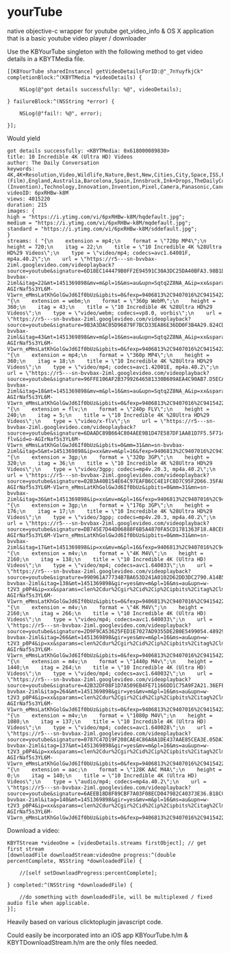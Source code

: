 # yourTube
native objective-c wrapper for youtube get_video_info & OS X application that is a basic youtube video player / downloader

Use the KBYourTube singleton with the following method to get video details in a KBYTMedia file.

    [[KBYourTube sharedInstance] getVideoDetailsForID:@"_7nYuyfkjCk" completionBlock:^(KBYTMedia *videoDetails) {
    
        NSLog(@"got details successfully: %@", videoDetails);
    
    } failureBlock:^(NSString *error) {

        NSLog(@"fail!: %@", error);

    }];
    
Would yield
    
    got details successfully: <KBYTMedia: 0x618000089830>
	title: 10 Incredible 4K (Ultra HD) Videos
	author: The Daily Conversation
	keywords: 4K,4K+Resolution,Video,Wildlife,Nature,Best,New,Cities,City,Space,ISS,Photography,Resolution,HD,High+Definition,Quality,Film+(Film),England,Australia,Barcelona,Spain,Innsbruck,Ink+Drops,TheDailyConversation,720p,1080p,Videos,TV,Television,Display,Digital,Movie,Ultra+High+Definition+Television,Cinematography+(Invention),Technology,Innovation,Invention,Pixel,Camera,Panasonic,Canon,Filming,Animals,Tiger,Insects,Buildings,Timelapse,Universe,Amazing,Wow,Clear,Beautiful,Cool
	videoID: 6pxRHBw-k8M
	views: 4015220
	duration: 215
	images: {
    high = "https://i.ytimg.com/vi/6pxRHBw-k8M/hqdefault.jpg";
    medium = "https://i.ytimg.com/vi/6pxRHBw-k8M/mqdefault.jpg";
    standard = "https://i.ytimg.com/vi/6pxRHBw-k8M/sddefault.jpg";
    }
	streams: ( "{\n    extension = mp4;\n    format = \"720p MP4\";\n    height = 720;\n    itag = 22;\n    title = \"10 Incredible 4K %28Ultra HD%29 Videos\";\n    type = \"video/mp4; codecs=avc1.64001F, mp4a.40.2\";\n    url = \"https://r5---sn-bvvbax-2iml.googlevideo.com/videoplayback?source=youtube&signature=6D18EC144479B0FF2E94591C30A3DC25DA40BFA3.98B1D5D46514F498A15C0971B3F3F312ADE55FA3&nh=EAI&requiressl=yes&mime=video%2Fmp4&mm=31&mn=sn-bvvbax-2iml&itag=22&mt=1451369898&mv=m&pl=16&ms=au&upn=Sqtq2Z8NA_A&ip=xx&sparams=dur%2Cid%2Cip%2Cipbits%2Citag%2Clmt%2Cmime%2Cmm%2Cmn%2Cms%2Cmv%2Cnh%2Cpl%2Cratebypass%2Crequiressl%2Csource%2Cupn%2Cexpire&ratebypass=yes&sver=3&id=o-AGIrNaf5s3YL6M-V1wrn_eMmsLatKhGolGwJd6If0bUz&ipbits=0&fexp=9406813%2C9407016%2C9415422%2C9416126%2C9418404%2C9420452%2C9422596%2C9423662%2C9424205%2C9425382%2C9425742%2C9425965&lmt=1449732938738301&key=yt6&expire=1451391540&dur=214.343\";\n}",
    "{\n    extension = webm;\n    format = \"360p WebM\";\n    height = 360;\n    itag = 43;\n    title = \"10 Incredible 4K %28Ultra HD%29 Videos\";\n    type = \"video/webm; codecs=vp8.0, vorbis\";\n    url = \"https://r5---sn-bvvbax-2iml.googlevideo.com/videoplayback?source=youtube&signature=9B3A3DAC05D96879F7BCD33EA86E36DD0F3B4A29.824CD6ECDFFF1C06FCC9F6FF6FE0884F9058F3C3&nh=EAI&requiressl=yes&mime=video%2Fwebm&mm=31&mn=sn-bvvbax-2iml&itag=43&mt=1451369898&mv=m&pl=16&ms=au&upn=Sqtq2Z8NA_A&ip=xx&sparams=dur%2Cid%2Cip%2Cipbits%2Citag%2Clmt%2Cmime%2Cmm%2Cmn%2Cms%2Cmv%2Cnh%2Cpl%2Cratebypass%2Crequiressl%2Csource%2Cupn%2Cexpire&ratebypass=yes&sver=3&id=o-AGIrNaf5s3YL6M-V1wrn_eMmsLatKhGolGwJd6If0bUz&ipbits=0&fexp=9406813%2C9407016%2C9415422%2C9416126%2C9418404%2C9420452%2C9422596%2C9423662%2C9424205%2C9425382%2C9425742%2C9425965&lmt=1405835299200982&key=yt6&expire=1451391540&dur=0.000\";\n}",
    "{\n    extension = mp4;\n    format = \"360p MP4\";\n    height = 360;\n    itag = 18;\n    title = \"10 Incredible 4K %28Ultra HD%29 Videos\";\n    type = \"video/mp4; codecs=avc1.42001E, mp4a.40.2\";\n    url = \"https://r5---sn-bvvbax-2iml.googlevideo.com/videoplayback?source=youtube&signature=96FFE106AF2B37992646581330B609AEA4C90AB7.D5ECACAE283E3F24B0281AC511F7C8AE63A1E6F3&nh=EAI&requiressl=yes&mime=video%2Fmp4&mm=31&mn=sn-bvvbax-2iml&itag=18&mt=1451369898&mv=m&pl=16&ms=au&upn=Sqtq2Z8NA_A&ip=xx&sparams=dur%2Cid%2Cip%2Cipbits%2Citag%2Clmt%2Cmime%2Cmm%2Cmn%2Cms%2Cmv%2Cnh%2Cpl%2Cratebypass%2Crequiressl%2Csource%2Cupn%2Cexpire&ratebypass=yes&sver=3&id=o-AGIrNaf5s3YL6M-V1wrn_eMmsLatKhGolGwJd6If0bUz&ipbits=0&fexp=9406813%2C9407016%2C9415422%2C9416126%2C9418404%2C9420452%2C9422596%2C9423662%2C9424205%2C9425382%2C9425742%2C9425965&lmt=1449732801050779&key=yt6&expire=1451391540&dur=214.343\";\n}",
    "{\n    extension = flv;\n    format = \"240p FLV\";\n    height = 240;\n    itag = 5;\n    title = \"10 Incredible 4K %28Ultra HD%29 Videos\";\n    type = \"video/x-flv\";\n    url = \"https://r5---sn-bvvbax-2iml.googlevideo.com/videoplayback?source=youtube&signature=6DAADC89B664C804AEE9B1D47E587DF1AA81D7F5.5F71423279F96C520DD22633D83DE7DE4E819449&sparams=dur%2Cid%2Cip%2Cipbits%2Citag%2Clmt%2Cmime%2Cmm%2Cmn%2Cms%2Cmv%2Cnh%2Cpl%2Crequiressl%2Csource%2Cupn%2Cexpire&sver=3&nh=EAI&requiressl=yes&lmt=1405746379537348&mime=video%2Fx-flv&id=o-AGIrNaf5s3YL6M-V1wrn_eMmsLatKhGolGwJd6If0bUz&ipbits=0&mm=31&mn=sn-bvvbax-2iml&itag=5&mt=1451369898&ip=xx&mv=m&pl=16&fexp=9406813%2C9407016%2C9415422%2C9416126%2C9418404%2C9420452%2C9422596%2C9423662%2C9424205%2C9425382%2C9425742%2C9425965&ms=au&upn=Sqtq2Z8NA_A&key=yt6&expire=1451391540&dur=214.335\";\n}",
    "{\n    extension = 3gp;\n    format = \"320p 3GP\";\n    height = 320;\n    itag = 36;\n    title = \"10 Incredible 4K %28Ultra HD%29 Videos\";\n    type = \"video/3gpp; codecs=mp4v.20.3, mp4a.40.2\";\n    url = \"https://r5---sn-bvvbax-2iml.googlevideo.com/videoplayback?source=youtube&signature=02B3A40B154E64C97EAFB6CC4E1FC8D7C95F2D66.35FA87B1E068DC3C6DCF6A5D10918B8C36A0EFA3&sparams=dur%2Cid%2Cip%2Cipbits%2Citag%2Clmt%2Cmime%2Cmm%2Cmn%2Cms%2Cmv%2Cnh%2Cpl%2Crequiressl%2Csource%2Cupn%2Cexpire&sver=3&nh=EAI&requiressl=yes&lmt=1405746465621216&mime=video%2F3gpp&id=o-AGIrNaf5s3YL6M-V1wrn_eMmsLatKhGolGwJd6If0bUz&ipbits=0&mm=31&mn=sn-bvvbax-2iml&itag=36&mt=1451369898&ip=xx&mv=m&pl=16&fexp=9406813%2C9407016%2C9415422%2C9416126%2C9418404%2C9420452%2C9422596%2C9423662%2C9424205%2C9425382%2C9425742%2C9425965&ms=au&upn=Sqtq2Z8NA_A&key=yt6&expire=1451391540&dur=214.505\";\n}",
    "{\n    extension = 3gp;\n    format = \"176p 3GP\";\n    height = 176;\n    itag = 17;\n    title = \"10 Incredible 4K %28Ultra HD%29 Videos\";\n    type = \"video/3gpp; codecs=mp4v.20.3, mp4a.40.2\";\n    url = \"https://r5---sn-bvvbax-2iml.googlevideo.com/videoplayback?source=youtube&signature=DB745E7D44D06888F6B5A4870FA5CD1781363F18.A8CEF6B35E7E034A611F0D30F650BC2152385B21&sparams=dur%2Cid%2Cip%2Cipbits%2Citag%2Clmt%2Cmime%2Cmm%2Cmn%2Cms%2Cmv%2Cnh%2Cpl%2Crequiressl%2Csource%2Cupn%2Cexpire&sver=3&nh=EAI&requiressl=yes&lmt=1405746450305660&mime=video%2F3gpp&id=o-AGIrNaf5s3YL6M-V1wrn_eMmsLatKhGolGwJd6If0bUz&ipbits=0&mm=31&mn=sn-bvvbax-2iml&itag=17&mt=1451369898&ip=xx&mv=m&pl=16&fexp=9406813%2C9407016%2C9415422%2C9416126%2C9418404%2C9420452%2C9422596%2C9423662%2C9424205%2C9425382%2C9425742%2C9425965&ms=au&upn=Sqtq2Z8NA_A&key=yt6&expire=1451391540&dur=214.459\";\n}",
    "{\n    extension = m4v;\n    format = \"4K M4V\";\n    height = 2160;\n    itag = 138;\n    title = \"10 Incredible 4K (Ultra HD) Videos\";\n    type = \"video/mp4; codecs=avc1.640033\";\n    url = \"https://r5---sn-bvvbax-2iml.googlevideo.com/videoplayback?source=youtube&signature=990961A77734B7BA653D241A0102D62DD3DC2790.A14B5EB933CFF94E39EE0F57196D11497609BE73&nh=EAI&requiressl=yes&clen=349277986&mime=video%2Fmp4&mm=31&mn=sn-bvvbax-2iml&itag=138&mt=1451369898&gir=yes&mv=m&pl=16&ms=au&upn=w-t2V3_p0P4&ip=xx&sparams=clen%2Cdur%2Cgir%2Cid%2Cip%2Cipbits%2Citag%2Clmt%2Cmime%2Cmm%2Cmn%2Cms%2Cmv%2Cnh%2Cpl%2Crequiressl%2Csource%2Cupn%2Cexpire&sver=3&id=o-AGIrNaf5s3YL6M-V1wrn_eMmsLatKhGolGwJd6If0bUz&ipbits=0&fexp=9406813%2C9407016%2C9415422%2C9416126%2C9418404%2C9420452%2C9422596%2C9423662%2C9424205%2C9425382%2C9425742%2C9425965&lmt=1405747091792085&key=yt6&expire=1451391540&dur=214.280\";\n}",
    "{\n    extension = m4v;\n    format = \"4K M4V\";\n    height = 2160;\n    itag = 266;\n    title = \"10 Incredible 4K (Ultra HD) Videos\";\n    type = \"video/mp4; codecs=avc1.640033\";\n    url = \"https://r5---sn-bvvbax-2iml.googlevideo.com/videoplayback?source=youtube&signature=2D9F9CA53625FED1E7027AD9355DE2B0E5499054.4892913D12AEC66136D4AD78D7913C317758CAB0&nh=EAI&requiressl=yes&clen=312153054&mime=video%2Fmp4&mm=31&mn=sn-bvvbax-2iml&itag=266&mt=1451369898&gir=yes&mv=m&pl=16&ms=au&upn=w-t2V3_p0P4&ip=xx&sparams=clen%2Cdur%2Cgir%2Cid%2Cip%2Cipbits%2Citag%2Clmt%2Cmime%2Cmm%2Cmn%2Cms%2Cmv%2Cnh%2Cpl%2Crequiressl%2Csource%2Cupn%2Cexpire&sver=3&id=o-AGIrNaf5s3YL6M-V1wrn_eMmsLatKhGolGwJd6If0bUz&ipbits=0&fexp=9406813%2C9407016%2C9415422%2C9416126%2C9418404%2C9420452%2C9422596%2C9423662%2C9424205%2C9425382%2C9425742%2C9425965&lmt=1449733154041031&key=yt6&expire=1451391540&dur=214.280\";\n}",
    "{\n    extension = m4v;\n    format = \"1440p M4v\";\n    height = 1440;\n    itag = 264;\n    title = \"10 Incredible 4K (Ultra HD) Videos\";\n    type = \"video/mp4; codecs=avc1.640032\";\n    url = \"https://r5---sn-bvvbax-2iml.googlevideo.com/videoplayback?source=youtube&signature=42B32DF08F1D7A509EB4FE71166DD1C75A9F2A21.36EFE8293819E1F94E13BB36DBCE9BC38BDC1543&nh=EAI&requiressl=yes&clen=158364037&mime=video%2Fmp4&mm=31&mn=sn-bvvbax-2iml&itag=264&mt=1451369898&gir=yes&mv=m&pl=16&ms=au&upn=w-t2V3_p0P4&ip=xx&sparams=clen%2Cdur%2Cgir%2Cid%2Cip%2Cipbits%2Citag%2Clmt%2Cmime%2Cmm%2Cmn%2Cms%2Cmv%2Cnh%2Cpl%2Crequiressl%2Csource%2Cupn%2Cexpire&sver=3&id=o-AGIrNaf5s3YL6M-V1wrn_eMmsLatKhGolGwJd6If0bUz&ipbits=0&fexp=9406813%2C9407016%2C9415422%2C9416126%2C9418404%2C9420452%2C9422596%2C9423662%2C9424205%2C9425382%2C9425742%2C9425965&lmt=1449732976047368&key=yt6&expire=1451391540&dur=214.280\";\n}",
    "{\n    extension = m4v;\n    format = \"1080p M4V\";\n    height = 1080;\n    itag = 137;\n    title = \"10 Incredible 4K (Ultra HD) Videos\";\n    type = \"video/mp4; codecs=avc1.640028\";\n    url = \"https://r5---sn-bvvbax-2iml.googlevideo.com/videoplayback?source=youtube&signature=0787C47D19F208CAE4C86A8A1DE437AAE85CEA3E.05DA76A5C47C7FD704766C6BFF4118977D7CB124&nh=EAI&requiressl=yes&clen=66575441&mime=video%2Fmp4&mm=31&mn=sn-bvvbax-2iml&itag=137&mt=1451369898&gir=yes&mv=m&pl=16&ms=au&upn=w-t2V3_p0P4&ip=xx&sparams=clen%2Cdur%2Cgir%2Cid%2Cip%2Cipbits%2Citag%2Clmt%2Cmime%2Cmm%2Cmn%2Cms%2Cmv%2Cnh%2Cpl%2Crequiressl%2Csource%2Cupn%2Cexpire&sver=3&id=o-AGIrNaf5s3YL6M-V1wrn_eMmsLatKhGolGwJd6If0bUz&ipbits=0&fexp=9406813%2C9407016%2C9415422%2C9416126%2C9418404%2C9420452%2C9422596%2C9423662%2C9424205%2C9425382%2C9425742%2C9425965&lmt=1449732892030768&key=yt6&expire=1451391540&dur=214.280\";\n}",
    "{\n    extension = aac;\n    format = \"128K AAC M4A\";\n    height = 0;\n    itag = 140;\n    title = \"10 Incredible 4K (Ultra HD) Videos\";\n    type = \"audio/mp4; codecs=mp4a.40.2\";\n    url = \"https://r5---sn-bvvbax-2iml.googlevideo.com/videoplayback?source=youtube&signature=6AEEB18D8F89CBF7A03F08ECD047982C40373E36.B18CCB0BA17F7C3B7A49C1E7719030B490109AE9&nh=EAI&requiressl=yes&clen=3404889&mime=audio%2Fmp4&mm=31&mn=sn-bvvbax-2iml&itag=140&mt=1451369898&gir=yes&mv=m&pl=16&ms=au&upn=w-t2V3_p0P4&ip=xx&sparams=clen%2Cdur%2Cgir%2Cid%2Cip%2Cipbits%2Citag%2Clmt%2Cmime%2Cmm%2Cmn%2Cms%2Cmv%2Cnh%2Cpl%2Crequiressl%2Csource%2Cupn%2Cexpire&sver=3&id=o-AGIrNaf5s3YL6M-V1wrn_eMmsLatKhGolGwJd6If0bUz&ipbits=0&fexp=9406813%2C9407016%2C9415422%2C9416126%2C9418404%2C9420452%2C9422596%2C9423662%2C9424205%2C9425382%2C9425742%2C9425965&lmt=1449732122591338&key=yt6&expire=1451391540&dur=214.343\";\n}")


Download a video:

    KBYTStream *videoOne = [videoDetails.streams firstObject]; // get first stream
    [downloadFile downloadStream:videoOne progress:^(double percentComplete, NSString *downloadedFile) {

        //[self setDownloadProgress:percentComplete];
       
    } completed:^(NSString *downloadedFile) {

        //do something with downloadedFile, will be multiplexed / fixed audio file when applicable.
    }];


Heavily based on various clicktoplugin javascript code.

Could easily be incorporated into an iOS app KBYourTube.h/m & KBYTDownloadStream.h/m are the only files needed.

